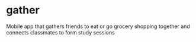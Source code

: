 # gather
Mobile app that gathers friends to eat or go grocery shopping together and connects classmates to form study sessions
